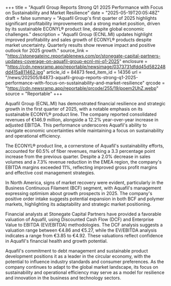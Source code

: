 +++
title = "Aquafil Group Reports Strong Q1 2025 Performance with Focus on Sustainability and Market Resilience"
date = "2025-05-19T20:05:48Z"
draft = false
summary = "Aquafil Group's first quarter of 2025 highlights significant profitability improvements and a strong market position, driven by its sustainable ECONYL® product line, despite global economic challenges."
description = "Aquafil Group (ECNL.MI) updates highlight improved profitability and sales growth of ECONYL® products despite market uncertainty. Quarterly results show revenue impact and positive outlook for 2025 growth."
source_link = "https://stonegateinc.reportablenews.com/pr/stonegate-capital-partners-updates-coverage-on-aquafil-group-ecnl-mi-q1-2025"
enclosure = "https://cdn.newsramp.app/reportable/newsimage/0373731dfdd45d582248dd415a811462.jpg"
article_id = 84873
feed_item_id = 14356
url = "/news/202505/84873-aquafil-group-reports-strong-q1-2025-performance-with-focus-on-sustainability-and-market-resilience"
qrcode = "https://cdn.newsramp.app/reportable/qrcode/255/19/poem2UhZ.webp"
source = "Reportable"
+++

<p>Aquafil Group (ECNL.MI) has demonstrated financial resilience and strategic growth in the first quarter of 2025, with a notable emphasis on its sustainable ECONYL® product line. The company reported consolidated revenues of €146.9 million, alongside a 12.2% year-over-year increase in adjusted EBITDA. This performance underscores Aquafil's ability to navigate economic uncertainties while maintaining a focus on sustainability and operational efficiency.</p><p>The ECONYL® product line, a cornerstone of Aquafil's sustainability efforts, accounted for 60.5% of fiber revenues, marking a 3.3 percentage point increase from the previous quarter. Despite a 2.0% decrease in sales volumes and a 7.3% revenue reduction in the EMEA region, the company's EBITDA margins exceeded 11%, reflecting improved gross profit margins and effective cost management strategies.</p><p>In North America, signs of market recovery were evident, particularly in the Business Continuous Filament (BCF) segment, with Aquafil's management expressing optimism about growth prospects in 2025. The company's positive order intake suggests potential expansion in both BCF and polymer markets, highlighting its adaptability and strategic market positioning.</p><p>Financial analysts at Stonegate Capital Partners have provided a favorable valuation of Aquafil, using Discounted Cash Flow (DCF) and Enterprise Value to EBITDA (EV/EBITDA) methodologies. The DCF analysis suggests a valuation range between €4.86 and €5.27, while the EV/EBITDA analysis indicates a range from €3.85 to €4.92. These valuations reflect confidence in Aquafil's financial health and growth potential.</p><p>Aquafil's commitment to debt management and sustainable product development positions it as a leader in the circular economy, with the potential to influence industry standards and consumer preferences. As the company continues to adapt to the global market landscape, its focus on sustainability and operational efficiency may serve as a model for resilience and innovation in the business and technology sectors.</p>